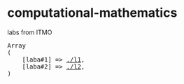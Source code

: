 # computational-mathematics

labs from ITMO

<pre>
Array
(
    [laba#1] => <a href="./l1">./l1</a>,
    [laba#2] => <a href="./l2">./l2</a>,
)
</pre>
